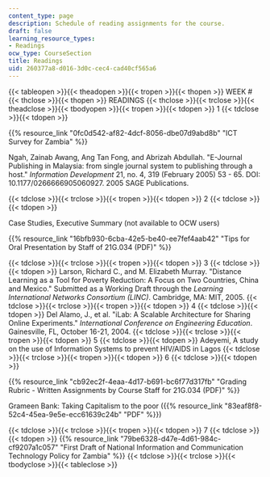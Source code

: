 ```yaml
---
content_type: page
description: Schedule of reading assignments for the course.
draft: false
learning_resource_types:
- Readings
ocw_type: CourseSection
title: Readings
uid: 260377a8-d016-3d0c-cec4-cad40cf565a6
---
```

{{< tableopen >}}{{< theadopen >}}{{< tropen >}}{{< thopen >}}
WEEK #
{{< thclose >}}{{< thopen >}}
READINGS
{{< thclose >}}{{< trclose >}}{{< theadclose >}}{{< tbodyopen >}}{{< tropen >}}{{< tdopen >}}
1
{{< tdclose >}}{{< tdopen >}}

{{% resource_link "0fc0d542-af82-4dcf-8056-dbe07d9abd8b" "ICT Survey for Zambia" %}}

Ngah, Zainab Awang, Ang Tan Fong, and Abrizah Abdullah. "E-Journal Publishing in Malaysia: from single journal system to publishing through a host." *Information Development* 21, no. 4, 319 (February 2005) 53 - 65. DOI: 10.1177/0266666905060927. 2005 SAGE Publications.

{{< tdclose >}}{{< trclose >}}{{< tropen >}}{{< tdopen >}}
2
{{< tdclose >}}{{< tdopen >}}

Case Studies, Executive Summary (not available to OCW users)

{{% resource_link "16bfb930-6cba-42e5-be40-ee7fef4aab42" "Tips for Oral Presentation by Staff of 21G.034 (PDF)" %}}

{{< tdclose >}}{{< trclose >}}{{< tropen >}}{{< tdopen >}}
3
{{< tdclose >}}{{< tdopen >}}
Larson, Richard C., and M. Elizabeth Murray. "Distance Learning as a Tool for Poverty Reduction: A Focus on Two Countries, China and Mexico." Submitted as a Working Draft through the *Learning International Networks Consortium (LINC)*. Cambridge, MA: MIT, 2005.
{{< tdclose >}}{{< trclose >}}{{< tropen >}}{{< tdopen >}}
4
{{< tdclose >}}{{< tdopen >}}
Del Alamo, J., et al. "iLab: A Scalable Architecture for Sharing Online Experiments." *International Conference on Engineering Education*. Gainesville, FL, October 16-21, 2004.
{{< tdclose >}}{{< trclose >}}{{< tropen >}}{{< tdopen >}}
5
{{< tdclose >}}{{< tdopen >}}
Adeyemi, A study on the use of Information Systems to prevent HIV/AIDS in Lagos
{{< tdclose >}}{{< trclose >}}{{< tropen >}}{{< tdopen >}}
6
{{< tdclose >}}{{< tdopen >}}

{{% resource_link "cb92ec2f-4eaa-4d17-b691-bc6f77d317fb" "Grading Rubric - Written Assignments by Course Staff for 21G.034 (PDF)" %}}

Grameen Bank: Taking Capitalism to the poor ({{% resource_link "83eaf8f8-52c4-45ea-9e5e-ecc61639c24b" "PDF" %}})

{{< tdclose >}}{{< trclose >}}{{< tropen >}}{{< tdopen >}}
7
{{< tdclose >}}{{< tdopen >}}
{{% resource_link "79be6328-d47e-4d61-984c-cf9207a1c057" "First Draft of National Information and Communication Technology Policy for Zambia" %}}
{{< tdclose >}}{{< trclose >}}{{< tbodyclose >}}{{< tableclose >}}